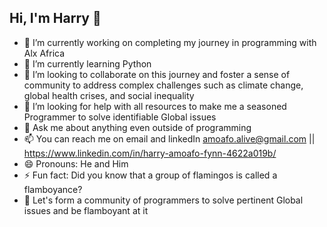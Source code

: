 ## Hi, I'm Harry 👋

- 🔭 I’m currently working on completing my journey in programming with Alx Africa
- 🌱 I’m currently learning Python
- 👯 I’m looking to collaborate on this journey and foster a sense of community to address complex challenges such as climate change, global health crises, and social inequality
- 🤔 I’m looking for help with all resources to make me a seasoned Programmer to solve identifiable Global issues
- 💬 Ask me about anything even outside of programming
- 📫 You can reach me on email and linkedIn amoafo.alive@gmail.com || https://www.linkedin.com/in/harry-amoafo-fynn-4622a019b/
- 😄 Pronouns: He and Him
- ⚡ Fun fact: Did you know that a group of flamingos is called a flamboyance? 
- 👋 Let's form a community of programmers to solve pertinent Global issues and be flamboyant at it

